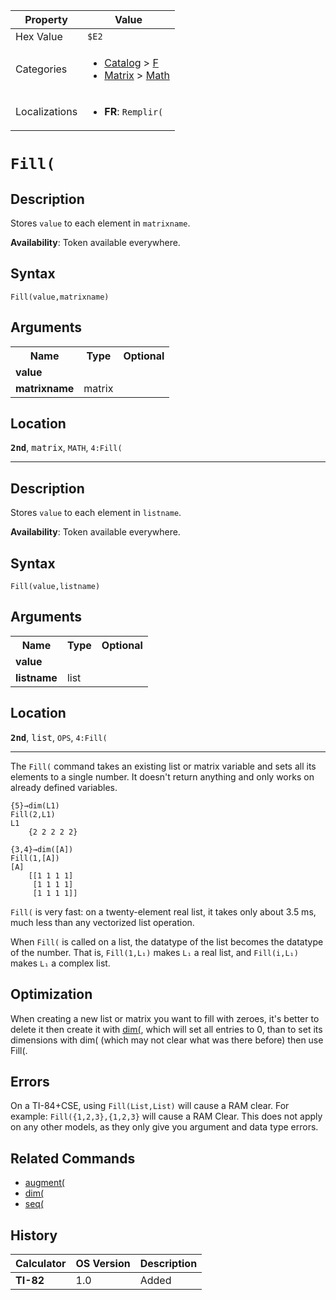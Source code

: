 | Property      | Value |
|---------------|-------|
| Hex Value     | `$E2`|
| Categories    | <ul><li>[Catalog](<../categories/Catalog.md>) > [F](<../categories/Catalog.md#F>)</li><li>[Matrix](<../categories/Matrix.md>) > [Math](<../categories/Matrix.md#Math>)</li></ul> |
| Localizations | <ul><li><b>FR</b>: `Remplir(`</li></ul> |

# `Fill(`

## Description
Stores `value` to each element in `matrixname`.


<b>Availability</b>: Token available everywhere.

## Syntax
`Fill(value,matrixname)`

## Arguments
<table>
<tr><th>Name</th><th>Type</th><th>Optional</th></tr>

<tr><td><b>value</b></td><td></td><td></td></tr>

<tr><td><b>matrixname</b></td><td>matrix</td><td></td></tr>

</table>

## Location
<tt><kbd><b>2nd</b></kbd></tt>, <kbd>matrix</kbd>, `MATH`, `4:Fill(`
<hr>

## Description
Stores `value` to each element in `listname`.


<b>Availability</b>: Token available everywhere.

## Syntax
`Fill(value,listname)`

## Arguments
<table>
<tr><th>Name</th><th>Type</th><th>Optional</th></tr>

<tr><td><b>value</b></td><td></td><td></td></tr>

<tr><td><b>listname</b></td><td>list</td><td></td></tr>

</table>

## Location
<tt><kbd><b>2nd</b></kbd></tt>, <kbd>list</kbd>, `OPS`, `4:Fill(`
<hr>

The `Fill(` command takes an existing list or matrix variable and sets all its elements to a single number. It doesn't return anything and only works on already defined variables.

```ti-basic
{5}→dim(L1)
Fill(2,L1)
L1
    {2 2 2 2 2}

{3,4}→dim([A])
Fill(1,[A])
[A]
    [[1 1 1 1]
     [1 1 1 1]
     [1 1 1 1]]
```

`Fill(` is very fast: on a twenty-element real list, it takes only about 3.5 ms, much less than any vectorized list operation.

When `Fill(` is called on a list, the datatype of the list becomes the datatype of the number. That is, `Fill(1,L₁)` makes `L₁` a real list, and `Fill(i,L₁)` makes `L₁` a complex list.

## Optimization

When creating a new list or matrix you want to fill with zeroes, it's better to delete it then create it with [dim(](/dim), which will set all entries to 0, than to set its dimensions with dim( (which may not clear what was there before) then use Fill(.

## Errors

On a TI-84+CSE, using `Fill(List,List)` will cause a RAM clear. For example: `Fill({1,2,3},{1,2,3}` will cause a RAM Clear. This does not apply on any other models, as they only give you argument and data type errors.

## Related Commands

*   [augment(](/augment)
*   [dim(](/dim)
*   [seq(](/seq)

## History
| Calculator | OS Version | Description |
|------------|------------|-------------|
| <b>TI-82</b> | 1.0 | Added |



